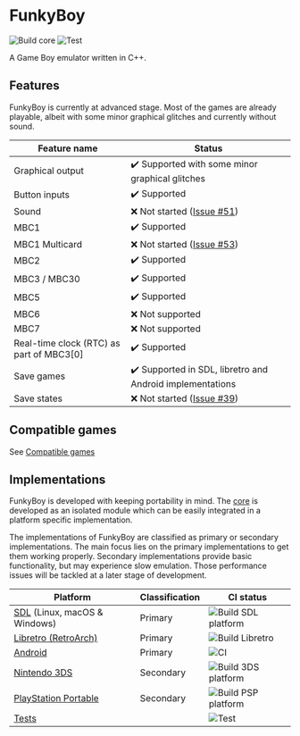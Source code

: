 # FunkyBoy

![Build core](https://github.com/kremi151/FunkyBoy/workflows/Build%20core/badge.svg)
![Test](https://github.com/kremi151/FunkyBoy/workflows/Test/badge.svg)

A Game Boy emulator written in C++.

## Features

FunkyBoy is currently at advanced stage.
Most of the games are already playable, albeit with some minor graphical glitches and currently without sound.

|Feature name|Status|
|------------|------|
|Graphical output|:heavy_check_mark: Supported with some minor graphical glitches|
|Button inputs|:heavy_check_mark: Supported|
|Sound|:x: Not started ([Issue #51](https://github.com/kremi151/FunkyBoy/issues/51))|
|MBC1|:heavy_check_mark: Supported|
|MBC1 Multicard|:x: Not started ([Issue #53](https://github.com/kremi151/FunkyBoy/issues/53))|
|MBC2|:heavy_check_mark: Supported|
|MBC3 / MBC30|:heavy_check_mark: Supported|
|MBC5|:heavy_check_mark: Supported|
|MBC6|:x: Not supported|
|MBC7|:x: Not supported|
|Real-time clock (RTC) as part of MBC3[0]|:heavy_check_mark: Supported|
|Save games|:heavy_check_mark: Supported in SDL, libretro and Android implementations|
|Save states|:x: Not started ([Issue #39](https://github.com/kremi151/FunkyBoy/issues/39))|

## Compatible games
See [Compatible games](./docs/COMPATIBLE_GAMES.md)

## Implementations

FunkyBoy is developed with keeping portability in mind.
The [core](https://github.com/kremi151/FunkyBoy/tree/master/core) is developed as an isolated module which can be easily integrated in a platform specific implementation.

The implementations of FunkyBoy are classified as primary or secondary implementations.
The main focus lies on the primary implementations to get them working properly.
Secondary implementations provide basic functionality, but may experience slow emulation.
Those performance issues will be tackled at a later stage of development.

|Platform|Classification|CI status|
|--------|--------------|---------|
|[SDL](https://github.com/kremi151/FunkyBoy/tree/master/platform-sdl) (Linux, macOS & Windows)|Primary|![Build SDL platform](https://github.com/kremi151/FunkyBoy/workflows/Build%20SDL%20platform/badge.svg)|
|[Libretro (RetroArch)](https://github.com/kremi151/FunkyBoy/tree/master/platform-libretro)|Primary|![Build Libretro](https://github.com/kremi151/FunkyBoy/workflows/Build%20Libretro/badge.svg)|
|[Android](https://github.com/kremi151/FunkyBoyAndroid)|Primary|![CI](https://github.com/kremi151/FunkyBoyAndroid/workflows/CI/badge.svg)|
|[Nintendo 3DS](https://github.com/kremi151/FunkyBoy/tree/master/platform-3ds)|Secondary|![Build 3DS platform](https://github.com/kremi151/FunkyBoy/workflows/Build%203DS%20platform/badge.svg)|
|[PlayStation Portable](https://github.com/kremi151/FunkyBoy/tree/master/platform-psp)|Secondary|![Build PSP platform](https://github.com/kremi151/FunkyBoy/workflows/Build%20PSP%20platform/badge.svg)|
|[Tests](https://github.com/kremi151/FunkyBoy/tree/master/test)| |![Test](https://github.com/kremi151/FunkyBoy/workflows/Test/badge.svg)|

